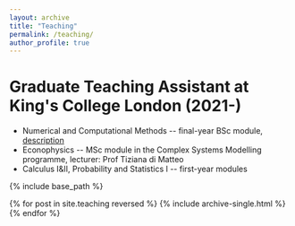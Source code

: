 ```yaml
---
layout: archive
title: "Teaching"
permalink: /teaching/
author_profile: true
---
```



# Graduate Teaching Assistant at King's College London (2021-)

- Numerical and Computational Methods -- final-year BSc module, [description](https://www.kcl.ac.uk/abroad/module-options/module?id=35152ab8-4fd4-42b3-abd3-a901a92aad5a)
- Econophysics -- MSc module in the Complex Systems Modelling programme, lecturer: Prof Tiziana di Matteo
- Calculus I&II, Probability and Statistics I -- first-year modules


{% include base_path %}

{% for post in site.teaching reversed %}
  {% include archive-single.html %}
{% endfor %}
